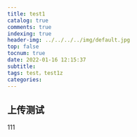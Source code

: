 ```yaml
---
title: test1
catalog: true
comments: true
indexing: true
header-img: ../../../../img/default.jpg
top: false
tocnum: true
date: 2022-01-16 12:15:37
subtitle:
tags: test，test1z
categories:
---
```


## 上传测试
111
